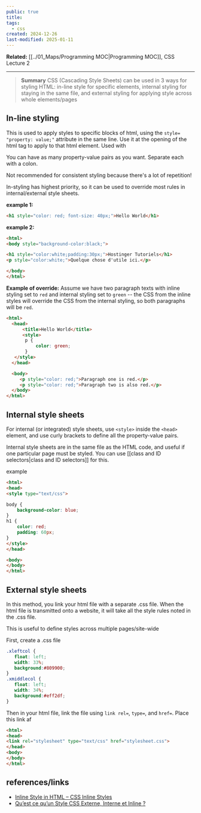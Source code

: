 ```yaml
---
public: true
title: 
tags:
  - css
created: 2024-12-26
last-modified: 2025-01-11
---
```

**Related:** [[../01_Maps/Programming MOC|Programming MOC]], CSS Lecture 2

---

> **Summary**
> CSS (Cascading Style Sheets) can be used in 3 ways for styling HTML: in-line style for specific elements, internal styling for staying in the same file, and external styling for applying style across whole elements/pages

## In-line styling
This is used to apply styles to specific blocks of html, using the `style= "property: value;"` attribute in the same line. Use it at the opening of the html tag to apply to that html element. Used with

You can have as many property-value pairs as you want. Separate each with a colon.

Not recommended for consistent styling because there's a lot of repetition! 

In-styling has highest priority, so it can be used to override most rules in internal/external style sheets.

**example 1:**
```html
<h1 style="color: red; font-size: 40px;">Hello World</h1>
```

**example 2:**
```html
<html>
<body style="background-color:black;">

<h1 style="color:white;padding:30px;">Hostinger Tutoriels</h1>
<p style="color:white;">Quelque chose d'utile ici.</p>

</body>
</html>
```

**Example of override:**
Assume we have two paragraph texts with inline styling set to `red` and internal styling set to `green` -- the CSS from the inline styles will override the CSS from the internal styling, so both paragraphs will be `red`.

```html
<html>
  <head>
      <title>Hello World</title>
      <style>
       p {
           color: green;
       }
   </style>
  </head>

  <body>
     <p style="color: red;">Paragraph one is red.</p>
     <p style="color: red;">Paragraph two is also red.</p>
  </body>
</html>
```

## Internal style sheets
For internal (or integrated) style sheets, use `<style>`  inside the `<head>` element, and use curly brackets to define all the property-value pairs. 

Internal style sheets are in the same file as the HTML code, and useful if one particular page must be styled. You can use [[class and ID selectors|class and ID selectors]] for this. 

example
```html
<html>
<head>
<style type="text/css">

body {
    background-color: blue;
}
h1 {
    color: red;
    padding: 60px;
}
</style>
</head>

<body>
</body>
</html>
```

## External style sheets
In this method, you link your html file with a separate .css file. When the html file is transmitted onto a website, it will take all the style rules noted in the .css file. 

This is useful to define styles across multiple pages/site-wide

First, create a .css file
```css
.xleftcol {
   float: left;
   width: 33%;
   background:#809900;
}
.xmiddlecol {
   float: left;
   width: 34%;
   background:#eff2df;
}
```

Then in your html file, link the file using `link rel=`, `type=`, and `href=`. Place this link af

```html
<html>
<head>
<link rel="stylesheet" type="text/css" href="stylesheet.css">
</head>
<body>
</body>
</html>

```
## references/links
* [Inline Style in HTML – CSS Inline Styles](https://www.freecodecamp.org/news/inline-style-in-html/)
* [Qu’est ce qu’un Style CSS Externe, Interne et Inline ?](https://www.hostinger.fr/tutoriels/style-css#CSS_inline)
